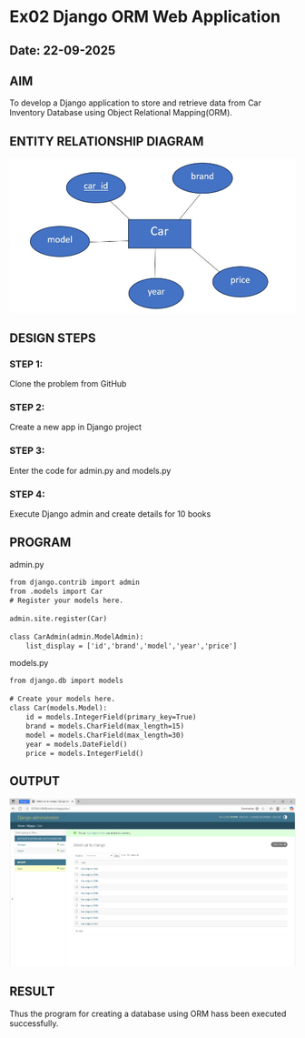 # Ex02 Django ORM Web Application
## Date: 22-09-2025

## AIM
To develop a Django application to store and retrieve data from Car Inventory Database using Object Relational Mapping(ORM).

## ENTITY RELATIONSHIP DIAGRAM

![alt text](<WhatsApp Image 2025-09-13 at 11.16.19 AM.jpeg>)

## DESIGN STEPS

### STEP 1:
Clone the problem from GitHub

### STEP 2:
Create a new app in Django project

### STEP 3:
Enter the code for admin.py and models.py

### STEP 4:
Execute Django admin and create details for 10 books

## PROGRAM
admin.py
```
from django.contrib import admin
from .models import Car
# Register your models here.

admin.site.register(Car)

class CarAdmin(admin.ModelAdmin):
    list_display = ['id','brand','model','year','price']
```
models.py
```
from django.db import models

# Create your models here.
class Car(models.Model):
    id = models.IntegerField(primary_key=True)
    brand = models.CharField(max_length=15)
    model = models.CharField(max_length=30)
    year = models.DateField()
    price = models.IntegerField()
```


## OUTPUT

![alt text](<Screenshot 2025-09-22 193509.png>)

## RESULT
Thus the program for creating a database using ORM hass been executed successfully.
